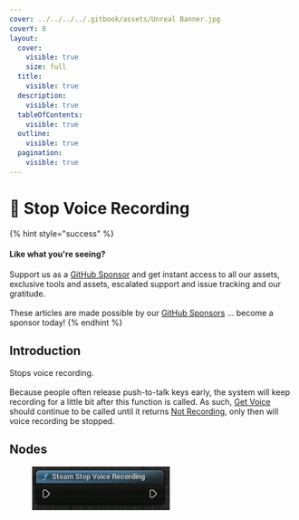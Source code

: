 ```yaml
---
cover: ../../../../.gitbook/assets/Unreal Banner.jpg
coverY: 0
layout:
  cover:
    visible: true
    size: full
  title:
    visible: true
  description:
    visible: true
  tableOfContents:
    visible: true
  outline:
    visible: true
  pagination:
    visible: true
---
```


# 🔵 Stop Voice Recording

{% hint style="success" %}
#### Like what you're seeing?

Support us as a [GitHub Sponsor](../../../../become-a-sponsor/) and get instant access to all our assets, exclusive tools and assets, escalated support and issue tracking and our gratitude.\
\
These articles are made possible by our [GitHub Sponsors](../../../../become-a-sponsor/) ... become a sponsor today!
{% endhint %}

## Introduction

Stops voice recording.\
\
Because people often release push-to-talk keys early, the system will keep recording for a little bit after this function is called. As such, [Get Voice](get-voice.md) should continue to be called until it returns [Not Recording](../enumerators/uevoiceresult.md), only then will voice recording be stopped.

## Nodes

<figure><img src="../../../../.gitbook/assets/image (15) (1).png" alt=""><figcaption></figcaption></figure>
